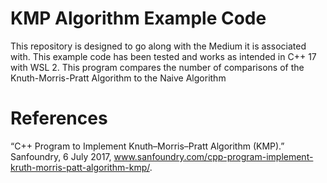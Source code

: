 # KMP Algorithm Example Code
This repository is designed to go along with the Medium it is associated with.
This example code has been tested and works as intended in C++ 17 with WSL 2. This program compares the number of comparisons of the Knuth-Morris-Pratt Algorithm to the Naive Algorithm

# References
“C++ Program to Implement Knuth–Morris–Pratt Algorithm (KMP).” Sanfoundry, 6 July 2017, www.sanfoundry.com/cpp-program-implement-kruth-morris-patt-algorithm-kmp/. 
